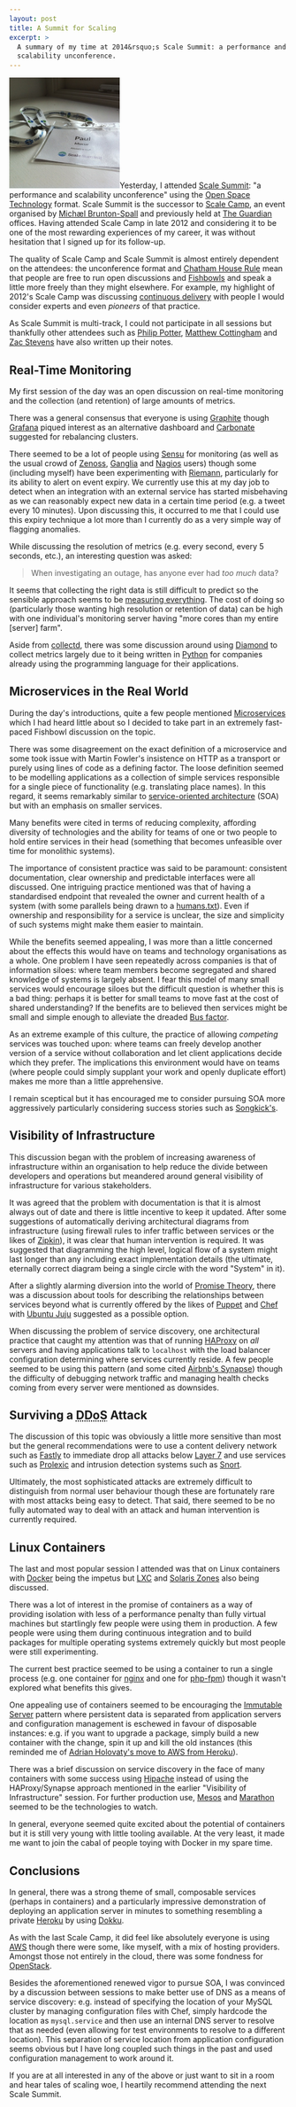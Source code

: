 ```yaml
---
layout: post
title: A Summit for Scaling
excerpt: >
  A summary of my time at 2014&rsquo;s Scale Summit: a performance and
  scalability unconference.
---
```

<img src="/i/scalesummit.jpg" width="200" height="200" alt="" class="pull-left">Yesterday, I attended [Scale Summit][]: "a performance and scalability
unconference" using the [Open Space Technology][] format. Scale Summit is the
successor to [Scale Camp][], an event organised by [Mich&aelig;l
Brunton-Spall][Michael Brunton-Spall] and previously held at [The Guardian][]
offices. Having attended Scale Camp in late 2012 and considering it to be one
of the most rewarding experiences of my career, it was without hesitation that
I signed up for its follow-up.

The quality of Scale Camp and Scale Summit is almost entirely dependent on
the attendees: the unconference format and [Chatham House Rule][] mean that
people are free to run open discussions and [Fishbowls][Fishbowl] and speak a
little more freely than they might elsewhere. For example, my highlight of
2012's Scale Camp was discussing [continuous delivery] with people I would
consider experts and even *pioneers* of that practice.

As Scale Summit is multi-track, I could not participate in all sessions but
thankfully other attendees such as [Philip Potter][], [Matthew
Cottingham][] and [Zac Stevens][] have also written up their notes.

## Real-Time Monitoring

My first session of the day was an open discussion on real-time monitoring and
the collection (and retention) of large amounts of metrics.

There was a general consensus that everyone is using [Graphite][] though
[Grafana][] piqued interest as an alternative dashboard and [Carbonate][]
suggested for rebalancing clusters.

There seemed to be a lot of people using [Sensu][] for monitoring (as well as
the usual crowd of [Zenoss][], [Ganglia][] and [Nagios][] users) though some
(including myself) have been experimenting with [Riemann][], particularly for
its ability to alert on event expiry. We currently use this at my day job to
detect when an integration with an external service has started misbehaving as
we can reasonably expect new data in a certain time period (e.g. a tweet every
10
minutes). Upon discussing this, it occurred to me that I could use this expiry
technique a lot more than I currently do as a very simple way of flagging
anomalies.

While discussing the resolution of metrics (e.g. every second, every 5
seconds, etc.), an interesting question was asked:

> When investigating an outage, has anyone ever had *too much* data?

It seems that collecting the right data is still difficult to predict so the
sensible approach seems to be [measuring everything][Measure Anything]. The
cost of doing so (particularly those wanting high resolution or retention of
data) can be high with one individual's monitoring server having "more cores
than my entire [server] farm".

Aside from [collectd][], there was some discussion around using [Diamond][] to
collect metrics largely due to it being written in [Python][] for companies
already using the programming language for their applications.

## Microservices in the Real World

During the day's introductions, quite a few people mentioned [Microservices][]
which I had heard little about so I decided to take part in an extremely
fast-paced Fishbowl discussion on the topic.

There was some disagreement on the exact definition of a microservice and some
took issue with Martin Fowler's insistence on HTTP as a transport or purely
using lines of code as a defining factor. The loose definition seemed to be
modelling applications as a collection of simple services responsible
for a single piece of functionality (e.g. translating place names). In this
regard, it seems remarkably similar to [service-oriented architecture][SOA]
(SOA) but with an emphasis on smaller services.

Many benefits were cited in terms of reducing complexity, affording diversity
of technologies and the ability for teams of one or two people to hold entire
services in their head (something that becomes unfeasible over time for
monolithic systems).

The importance of consistent practice was said to be paramount: consistent
documentation, clear ownership and predictable interfaces were all discussed.
One intriguing practice mentioned was that of having a standardised endpoint
that revealed the owner and current health of a system (with some parallels
being drawn to a [humans.txt][]). Even if ownership and responsibility for a
service is unclear, the size and simplicity of such systems might make them
easier to maintain.

While the benefits seemed appealing, I was more than a little concerned about
the effects this would have on teams and technology organisations as a whole.
One problem I have seen repeatedly across companies is that of information
siloes: where team members become segregated and shared knowledge of systems
is largely absent. I fear this model of many small services would encourage
siloes but the difficult question is whether this is a bad thing: perhaps it
is better for small teams to move fast at the cost of shared understanding? If
the benefits are to believed then services might be small and simple enough to
alleviate the dreaded [Bus factor][].

As an extreme example of this culture, the practice of allowing *competing*
services was touched upon: where teams can freely develop another version of a
service without collaboration and let client applications decide which they
prefer. The implications this environment would have on teams (where people
could simply supplant your work and openly duplicate effort)
makes me more than a little apprehensive.

I remain sceptical but it has encouraged me to consider pursuing SOA more
aggressively particularly considering success stories such as
[Songkick's][SOA Songkick].

## Visibility of Infrastructure

This discussion began with the problem of increasing awareness of
infrastructure within an organisation to help reduce the divide between
developers and operations but meandered around general visibility of
infrastructure for various stakeholders.

It was agreed that the problem with documentation is that it is almost always
out of date and there is little incentive to keep it updated. After some
suggestions of automatically deriving architectural diagrams from
infrastructure (using firewall rules to infer traffic between services or the
likes of [Zipkin][]), it was clear that human intervention is required. It was
suggested that diagramming the high level, logical flow of a system might last
longer than any including exact implementation details (the ultimate,
eternally correct diagram being a single circle with the word "System" in it).

After a slightly alarming diversion into the world of [Promise Theory][],
there was a discussion about tools for describing the relationships
between services beyond what is currently offered by the likes of
[Puppet][] and [Chef][] with [Ubuntu Juju][] suggested as a possible option.

When discussing the problem of service discovery, one architectural practice
that caught my attention was that of running [HAProxy][] on *all* servers and
having applications talk to `localhost` with the load balancer configuration
determining where services currently reside. A few people seemed to be using
this pattern (and some cited [Airbnb's Synapse][Synapse]) though the
difficulty of debugging network traffic and managing health checks coming from
every server were mentioned as downsides.

## Surviving a <abbr title="Distributed Denial of Service">DDoS</abbr> Attack

The discussion of this topic was obviously a little more sensitive than most
but the general recommendations were to use a content delivery network such as
[Fastly][] to immediate drop all attacks below [Layer 7][] and use services
such as [Prolexic][] and intrusion detection systems such as [Snort][].

Ultimately, the most sophisticated attacks are extremely difficult to
distinguish from normal user behaviour though these are fortunately rare with
most attacks being easy to detect. That said, there seemed to be no fully
automated way to deal with an attack and human intervention is currently
required.

## Linux Containers

The last and most popular session I attended was that on Linux containers with
[Docker][] being the impetus but [LXC][] and [Solaris Zones][] also being
discussed.

There was a lot of interest in the promise of containers as a way of providing
isolation with less of a performance penalty than fully virtual machines but
startlingly few people were using them in production. A few people were using
them during continuous integration and to build packages for multiple
operating systems extremely quickly but most people were still
experimenting.

The current best practice seemed to be using a container to run a single
process (e.g. one container for [nginx][] and one for [php-fpm][]) though it
wasn't explored what benefits this gives.

One appealing use of containers seemed to be encouraging the [Immutable
Server][] pattern where persistent data is separated from application servers
and configuration management is eschewed in favour of disposable instances:
e.g. if you want to upgrade a package, simply build a new container with the
change, spin it up and kill the old instances (this reminded me of [Adrian
Holovaty's move to AWS from Heroku][Holovaty]).

There was a brief discussion on service discovery in the face of many
containers with some success using [Hipache][] instead of using the
HAProxy/Synapse approach mentioned in the earlier "Visibility of
Infrastructure" session. For further production use, [Mesos][] and
[Marathon][] seemed to be the technologies to watch.

In general, everyone seemed quite excited about the potential of containers
but it is still very young with little tooling available. At the
very least, it made me want to join the cabal of people toying with Docker in
my spare time.

## Conclusions

In general, there was a strong theme of small, composable services (perhaps in
containers) and a particularly impressive demonstration of deploying an
application server in minutes to something resembling a private [Heroku][] by
using [Dokku][].

As with the last Scale Camp, it did feel like absolutely
everyone is using [AWS][] though there were some, like myself, with a mix of
hosting providers. Amongst those not entirely in the cloud, there was some
fondness for [OpenStack][].

Besides the aforementioned renewed vigor to pursue SOA, I was convinced by a
discussion between sessions to make better use of DNS as a means of
service discovery: e.g. instead of specifying the location of your MySQL
cluster by managing configuration files with Chef, simply hardcode the
location as `mysql.service` and then use an internal DNS server to resolve
that as needed (even allowing for test environments to resolve to a different
location). This separation of service location from application configuration
seems obvious but I have long coupled such things in the past and used
configuration management to work around it.

If you are at all interested in any of the above or just want to sit in a room
and hear tales of scaling woe, I heartily recommend attending the next Scale
Summit.

  [Heroku]: https://www.heroku.com
  [AWS]: http://aws.amazon.com
  [Holovaty]: http://www.holovaty.com/writing/aws-notes/
  [Immutable Server]: http://martinfowler.com/bliki/ImmutableServer.html
  [nginx]: http://nginx.org
  [php-fpm]: http://php-fpm.org
  [collectd]: http://collectd.org
  [Prolexic]: http://www.prolexic.com
  [Layer 7]: http://en.wikipedia.org/wiki/Application_layer
  [Fastly]: http://www.fastly.com
  [Puppet]: http://puppetlabs.com
  [Chef]: http://www.getchef.com
  [Zipkin]: http://twitter.github.io/zipkin/
  [SOA Songkick]: http://devblog.songkick.com/2012/07/27/service-oriented-songkick/
  [humans.txt]: http://humanstxt.org
  [Bus factor]: http://en.wikipedia.org/wiki/Bus_factor
  [SOA]: http://en.wikipedia.org/wiki/Service-oriented_architecture
  [Measure Anything]: http://codeascraft.com/2011/02/15/measure-anything-measure-everything/
  [Zenoss]: http://www.zenoss.com
  [Nagios]: http://www.nagios.org
  [Graphite]: http://graphite.wikidot.com
  [Carbonate]: https://github.com/jssjr/carbonate
  [Continuous delivery]: http://en.wikipedia.org/wiki/Continuous_delivery
  [Fishbowl]: http://en.wikipedia.org/wiki/Fishbowl_(conversation)
  [Open Space Technology]: http://en.wikipedia.org/wiki/Open_Space_Technology
  [Michael Brunton-Spall]: https://twitter.com/bruntonspall
  [The Guardian]: http://www.theguardian.com
  [Scale Summit]: http://www.scalesummit.org
  [Scale Camp]: http://www.scalecamp.org.uk
  [Chatham House Rule]: http://www.chathamhouse.org/about-us/chathamhouserule
  [Grafana]: http://grafana.org
  [Riemann]: http://riemann.io
  [Sensu]: http://sensuapp.org
  [Docker]: https://www.docker.io
  [Solaris Zones]: http://en.wikipedia.org/wiki/Solaris_Containers
  [LXC]: https://linuxcontainers.org
  [Prolexic]: http://www.prolexic.com
  [Ubuntu Juju]: https://juju.ubuntu.com
  [Microservices]: http://martinfowler.com/articles/microservices.html
  [Ganglia]: http://ganglia.sourceforge.net
  [Diamond]: https://github.com/BrightcoveOS/Diamond
  [Hipache]: https://github.com/dotcloud/hipache
  [Synapse]: https://github.com/airbnb/synapse
  [OpenStack]: https://www.openstack.org
  [Dokku]: https://github.com/progrium/dokku
  [Mesos]: http://mesos.apache.org
  [Marathon]: https://github.com/mesosphere/marathon
  [Promise Theory]: http://en.wikipedia.org/wiki/Promise_theory
  [Philip Potter]: https://gist.github.com/philandstuff/9684513
  [Matthew Cottingham]: http://words.volant.is/articles/notes-scale-summit/
  [HAProxy]: http://haproxy.1wt.eu
  [Python]: https://www.python.org
  [Snort]: http://www.snort.org
  [Zac Stevens]: http://www.cryptocracy.com/blog/2014/03/23/scale-summit-2014/
